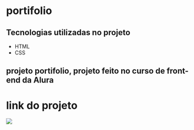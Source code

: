 # portifolio
## Tecnologias utilizadas no projeto
* HTML
* CSS
## projeto portifolio, projeto feito no curso de front-end da Alura
# link do projeto
   <a href="https://anna-hub19.github.io/portifolio/" target="_blank"><img src="https://img.shields.io/badge/-portfolio-purple?style=for-the-badge&logo=aluraplayo&logoColor=white"></a>
